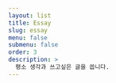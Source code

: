 ```yaml
---
layout: list
title: Essay
slug: essay
menu: false
submenu: false
order: 3
description: >
  평소 생각과 쓰고싶은 글을 씁니다.
---
```

